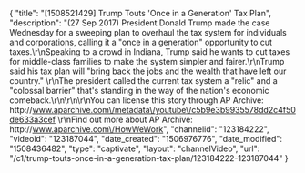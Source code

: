 {
    "title": "[1508521429] Trump Touts 'Once in a Generation' Tax Plan",
    "description": "(27 Sep 2017) President Donald Trump made the case Wednesday for a sweeping plan to overhaul the tax system for individuals and corporations, calling it a \"once in a generation\" opportunity to cut taxes.\r\nSpeaking to a crowd in Indiana, Trump said he wants to cut taxes for middle-class families to make the system simpler and fairer.\r\nTrump said his tax plan will \"bring back the jobs and the wealth that have left our country.\" \r\nThe president called the current tax system a \"relic\" and a \"colossal barrier\" that's standing in the way of the nation's economic comeback.\r\n\r\n\r\nYou can license this story through AP Archive: http:\/\/www.aparchive.com\/metadata\/youtube\/c5b9e3b9935578dd2c4f50de633a3cef \r\nFind out more about AP Archive: http:\/\/www.aparchive.com\/HowWeWork",
    "channelid": "123184222",
    "videoid": "123187044",
    "date_created": "1506976776",
    "date_modified": "1508436482",
    "type": "captivate",
    "layout": "channelVideo",
    "url": "\/c1\/trump-touts-once-in-a-generation-tax-plan\/123184222-123187044"
}